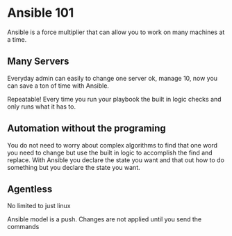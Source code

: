 # Ansible 101
Ansible is a force multiplier that can allow you to work on many machines at a time. 

## Many Servers
Everyday admin can easily to change one server ok, manage 10, now you can save a ton of time with Ansible. 

Repeatable! Every time you run your playbook the built in logic checks and only runs what it has to.

## Automation without the programing
You do not need to worry about complex algorithms to find that one word you need to change but use the built in logic to accomplish the find and replace.
With Ansible you declare the state you want and 
that out how to do something but you declare the state you want.




## Agentless
No limited to just linux

Ansible model is a push. Changes are not applied until you send the commands